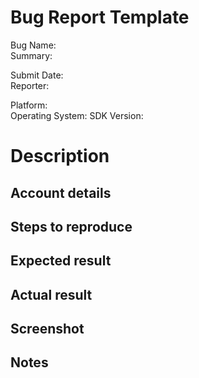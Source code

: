 Bug Report Template
====================

Bug Name:  
Summary:

Submit Date:           
Reporter:       

Platform:                     
Operating System:
SDK Version:

                 
Description
===========

Account details
---------------

Steps to reproduce
------------------



Expected result
---------------



Actual result
-------------



Screenshot
----------



Notes
-----